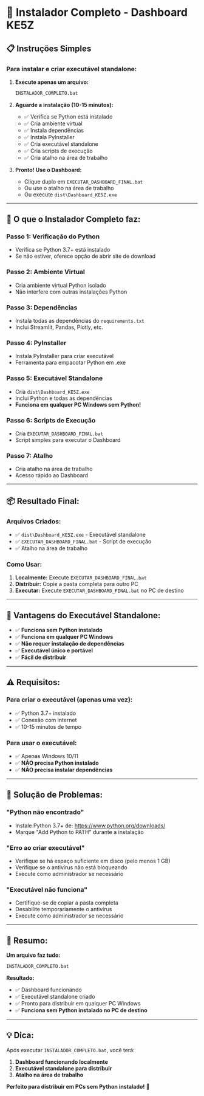 # 🚀 Instalador Completo - Dashboard KE5Z

## 📋 **Instruções Simples**

### **Para instalar e criar executável standalone:**

1. **Execute apenas um arquivo:**
   ```bash
   INSTALADOR_COMPLETO.bat
   ```

2. **Aguarde a instalação (10-15 minutos):**
   - ✅ Verifica se Python está instalado
   - ✅ Cria ambiente virtual
   - ✅ Instala dependências
   - ✅ Instala PyInstaller
   - ✅ Cria executável standalone
   - ✅ Cria scripts de execução
   - ✅ Cria atalho na área de trabalho

3. **Pronto! Use o Dashboard:**
   - Clique duplo em `EXECUTAR_DASHBOARD_FINAL.bat`
   - Ou use o atalho na área de trabalho
   - Ou execute `dist\Dashboard_KE5Z.exe`

---

## 🎯 **O que o Instalador Completo faz:**

### **Passo 1: Verificação do Python**
- Verifica se Python 3.7+ está instalado
- Se não estiver, oferece opção de abrir site de download

### **Passo 2: Ambiente Virtual**
- Cria ambiente virtual Python isolado
- Não interfere com outras instalações Python

### **Passo 3: Dependências**
- Instala todas as dependências do `requirements.txt`
- Inclui Streamlit, Pandas, Plotly, etc.

### **Passo 4: PyInstaller**
- Instala PyInstaller para criar executável
- Ferramenta para empacotar Python em .exe

### **Passo 5: Executável Standalone**
- Cria `dist\Dashboard_KE5Z.exe`
- Inclui Python e todas as dependências
- **Funciona em qualquer PC Windows sem Python!**

### **Passo 6: Scripts de Execução**
- Cria `EXECUTAR_DASHBOARD_FINAL.bat`
- Script simples para executar o Dashboard

### **Passo 7: Atalho**
- Cria atalho na área de trabalho
- Acesso rápido ao Dashboard

---

## 📦 **Resultado Final:**

### **Arquivos Criados:**
- ✅ `dist\Dashboard_KE5Z.exe` - Executável standalone
- ✅ `EXECUTAR_DASHBOARD_FINAL.bat` - Script de execução
- ✅ Atalho na área de trabalho

### **Como Usar:**
1. **Localmente:** Execute `EXECUTAR_DASHBOARD_FINAL.bat`
2. **Distribuir:** Copie a pasta completa para outro PC
3. **Executar:** Execute `EXECUTAR_DASHBOARD_FINAL.bat` no PC de destino

---

## 🌟 **Vantagens do Executável Standalone:**

- ✅ **Funciona sem Python instalado**
- ✅ **Funciona em qualquer PC Windows**
- ✅ **Não requer instalação de dependências**
- ✅ **Executável único e portável**
- ✅ **Fácil de distribuir**

---

## ⚠️ **Requisitos:**

### **Para criar o executável (apenas uma vez):**
- ✅ Python 3.7+ instalado
- ✅ Conexão com internet
- ✅ 10-15 minutos de tempo

### **Para usar o executável:**
- ✅ Apenas Windows 10/11
- ✅ **NÃO precisa Python instalado**
- ✅ **NÃO precisa instalar dependências**

---

## 🔧 **Solução de Problemas:**

### **"Python não encontrado"**
- Instale Python 3.7+ de: https://www.python.org/downloads/
- Marque "Add Python to PATH" durante a instalação

### **"Erro ao criar executável"**
- Verifique se há espaço suficiente em disco (pelo menos 1 GB)
- Verifique se o antivírus não está bloqueando
- Execute como administrador se necessário

### **"Executável não funciona"**
- Certifique-se de copiar a pasta completa
- Desabilite temporariamente o antivírus
- Execute como administrador se necessário

---

## 🎉 **Resumo:**

**Um arquivo faz tudo:**
```bash
INSTALADOR_COMPLETO.bat
```

**Resultado:**
- ✅ Dashboard funcionando
- ✅ Executável standalone criado
- ✅ Pronto para distribuir em qualquer PC Windows
- ✅ **Funciona sem Python instalado no PC de destino**

---

## 💡 **Dica:**

Após executar `INSTALADOR_COMPLETO.bat`, você terá:
1. **Dashboard funcionando localmente**
2. **Executável standalone para distribuir**
3. **Atalho na área de trabalho**

**Perfeito para distribuir em PCs sem Python instalado!** 🚀
